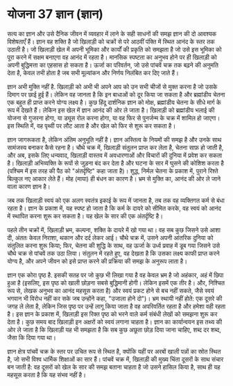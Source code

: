 # योजना 37 ज्ञान (ज्ञान)

सत्य का ज्ञान और उसे दैनिक जीवन में व्यवहार में लाने के सही साधनों की समझ ज्ञान की दो आवश्यक विशेषताएँ हैं। ज्ञान वह शक्ति है जो खिलाड़ी को चक्रों से परे आठवीं पंक्ति में स्थित आनंद के स्तर तक उठाती है। जो खिलाड़ी खेल में अपनी भूमिका और कार्यों की प्रकृति को समझता है जो उसे इस भूमिका को पूरा करने में सक्षम बनाएगा वह आनंद में रहता है। मानसिक स्पष्टता का अनुभव होने पर ही खिलाड़ी को अपनी बुद्धिमत्ता का एहसास हो सकता है। ऊर्जा का परिवर्तन, जो उसे पांचवें चक्र तक बढ़ने की अनुमति देता है, केवल तभी होता है जब सभी मूल्यांकन और निर्णय निलंबित कर दिए जाते हैं।

ज्ञान अभी मुक्ति नहीं है. खिलाड़ी को अभी भी अपने आप को उन सभी चीजों से मुक्त करना है जो उसके दिमाग पर छाई हुई हैं। लेकिन वह जानता है कि इन बाधाओं को दूर किया जा सकता है और ब्रह्मांडीय चेतना एक बहुत ही प्राप्त करने योग्य लक्ष्य है। कुछ हिंदू दार्शनिक ज्ञान को मोक्ष, ब्रह्मांडीय चेतना के सीधे मार्ग के रूप में देखते हैं। लेकिन इस खेल में ज्ञान आनंद की ओर ले जाता है। खिलाड़ी को ब्रह्मांडीय भलाई की योजना से गुजरना होगा, या ड्यूस रोल करना होगा, या वह फिर से पुनर्जन्म के चक्र में शामिल हो जाएगा। इस स्थिति में, वह पृथ्वी पर लौट आता है और खेल को फिर से शुरू कर सकता है।

ज्ञान जागरूकता है, लेकिन अंतिम अनुभूति नहीं है। ज्ञान अस्तित्व के नियमों की समझ है और उनके साथ सामंजस्य बनाकर कैसे रहना है। चौथे चक्र में, खिलाड़ी संतुलन प्राप्त कर लेता है, चेतना साफ़ हो जाती है, और अब, इसके लिए धन्यवाद, खिलाड़ी वास्तव में अवधारणाओं और विचारों की दुनिया में प्रवेश कर सकता है। खिलाड़ी अभिव्यक्ति के रूपों से जुड़ना बंद कर देता है और घटना के सार में घुसने की कोशिश करता है (पश्चिम में इस तरह की पैठ को "अंतर्दृष्टि" कहा जाता है)। शुद्ध, निर्मल चेतना के प्रकाश में, पुराने रिश्ते बिल्कुल नए आकार लेते हैं। मोह (माया) ही बंधन का कारण है। भ्रम से मुक्ति का, आनंद की ओर ले जाने वाला कारण ज्ञान है।

जब तक खिलाड़ी स्वयं को एक अलग स्वतंत्र इकाई के रूप में जानता है, तब तक वह व्यक्तिगत कर्म से बंधा रहता है। ज्ञान के प्रकाश में, यह स्पष्ट हो जाता है कि कर्म के दायरे को सीमित करके, वह स्वयं को आनंद में स्थापित करना शुरू कर सकता है। यह खेल के सार की एक अंतर्दृष्टि है।

पहले तीन चक्रों में, खिलाड़ी भ्रम, कल्पना, शक्ति के दायरे में खो गया था। वह सब कुछ जिसने उसे आशा दी, अंततः केवल निराशा, थकान और दर्द लेकर आई। चौथे चक्र में, उसने अपनी आंतरिक दुनिया को संतुलित करना शुरू किया; फिर, चेतना की शुद्धि के साथ, वह ऊर्जा के उर्ध्व प्रवाह में डूब गया जिसने उसे चौथे चक्र से पांचवें तक उठा लिया। संतुलन में रहते हुए, वह देखता है कि उसका लक्ष्य काफी प्राप्त करने योग्य है, और अपने जीवन को इसे प्राप्त करने की प्रक्रिया की समझ के अनुरूप लाता है।

ज्ञान एक कोरा पृष्ठ है. इसकी सतह पर जो कुछ भी लिखा गया है वह केवल भ्रम है जो अहंकार, अहं में छिपा हुआ है (इसलिए, इस पृष्ठ को खाली छोड़ना सबसे बुद्धिमानी होगी। लेकिन इसमें एक तीर है। और, निश्चित रूप से, लेखक अनुभव का आनंद महसूस करता है) और स्वयं प्रकट होने से बच नहीं सकते, जैसे स्वयं भगवान भी विरोध नहीं कर सके जब उन्होंने कहा, "उजाला होने दो")। भ्रम स्थायी नहीं होते: एक दूसरे की जगह ले लेता है, लेकिन जिस पृष्ठ पर उन्हें लागू किया जाता है वह अपरिवर्तित रहता है और हमेशा वही रहता है। इस ज्ञान के प्रकाश में, खिलाड़ी इस रिक्त पृष्ठ को भरने वाले कर्म संबंधी लेखों को समझना शुरू कर देता है। कुछ समय बाद खिलाड़ी इन अक्षरों को स्वयं लगाना चाहता है। ज्ञान का कार्यान्वयन इस तथ्य की ओर ले जाता है कि खिलाड़ी यह भी समझता है कि सब कुछ अछूता छोड़ दिया जाना चाहिए, शब्द दर शब्द, जैसा कि दिया गया था।

ज्ञान क्षेत्र पांचवें चक्र के स्तर पर उचित रूप से स्थित है, क्योंकि यहीं पर अरबों खाली पन्नों का स्रोत स्थित है, जो सभी विश्व धार्मिक शिक्षाओं का सार हैं। पांचवें चक्र में, खिलाड़ी की मुख्य चिंता दूसरों के साथ संचार बन जाती है: वह दूसरों को खेल के सार की समझ बताना चाहता है जो उसने हासिल किया है, साथ ही यह महसूस करता है कि यह संभव नहीं है।
